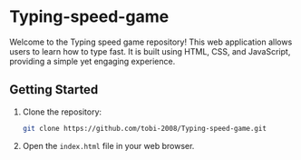 # Typing-speed-game
Welcome to the Typing speed game repository! This web application allows users to learn how to type fast. It is built using HTML, CSS, and JavaScript, providing a simple yet engaging experience.

## Getting Started

1. Clone the repository:

    ```bash
    git clone https://github.com/tobi-2008/Typing-speed-game.git
    ```

2. Open the `index.html` file in your web browser.

